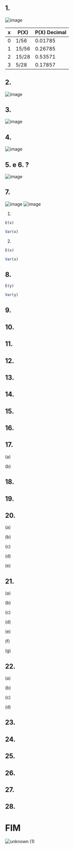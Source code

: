 ## 1.

![image](https://user-images.githubusercontent.com/15125899/171267451-907b8320-ca4e-4468-8bb7-c031d1cc4879.png)

x|P(X)    |P(X) Decimal|
-|--------|------------|
0|	1/56	|0.01785     |
1|	15/56	|0.26785     |
2|	15/28	|0.53571     |
3|	5/28	|0.17857     |

## 2.

![image](https://user-images.githubusercontent.com/15125899/171269460-013cddc5-ece9-42ba-993f-4b0b5cefd7f8.png)

## 3.

![image](https://user-images.githubusercontent.com/15125899/171325106-f1938e3e-4729-429e-83f4-0e6a3480bb9e.png)

## 4.

![image](https://user-images.githubusercontent.com/15125899/171317492-12d0e1f8-8c96-4074-b7d1-9f9a0d113699.png)

## 5. e 6. ?

![image](https://user-images.githubusercontent.com/15125899/171326371-8bb1c731-c42a-4402-88cf-3243602b5481.png)

## 7.
![image](https://user-images.githubusercontent.com/15125899/173209725-d52b4b74-0b57-4235-bede-45941a5e41d9.png)
![image](https://user-images.githubusercontent.com/15125899/173209734-0d8082cb-277d-45f7-86ee-122d65502550.png)

1)
```R
E(x)
```
```R
Var(x)
```
2)
```R
E(x)
```
```R
Var(x)
```
## 8.
```R
E(y)
```
```R
Var(y)
```
## 9.



## 10.



## 11.



## 12.



## 13.



## 14.



## 15.



## 16.



## 17.
(a)

(b)



## 18.



## 19.



## 20.
(a)

(b)

(c)

(d)

(e)


## 21.
(a)

(b)

(c)

(d)

(e)

(f)

(g)


## 22.
(a)

(b)

(c)

(d)



## 23.



## 24.



## 25.



## 26.



## 27.



## 28.



# FIM
![unknown (1)](https://user-images.githubusercontent.com/15125899/171236840-a17e89f7-3928-4d50-9220-44b5b57bb5b4.png)
